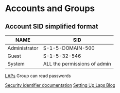 # Accounts and Groups

## Account SID simplified format
NAME |SID	
--- | ---
Administrator |	S-1-5-DOMAIN-500
Guest	|	S-1-5-32-546
System	|	ALL the permissions of admin

[LAPs](https://techcommunity.microsoft.com/t5/itops-talk-blog/step-by-step-guide-how-to-configure-microsoft-local/ba-p/2806185) Group can read passwords

[Security identifier documentation](https://docs.microsoft.com/en-us/windows/win32/secauthz/security-identifiers) 
[Setting Up Laps Blog](https://techcommunity.microsoft.com/t5/itops-talk-blog/step-by-step-guide-how-to-configure-microsoft-local/ba-p/2806185)